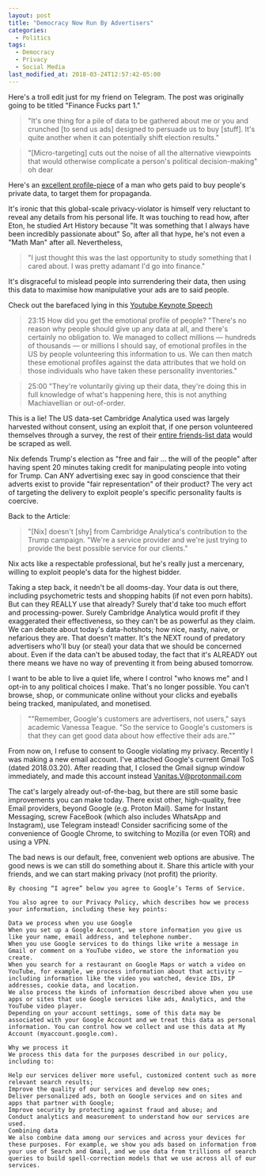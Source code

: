 ```yaml
---
layout: post
title: "Democracy Now Run By Advertisers"
categories:
  - Politics
tags:
  - Democracy
  - Privacy
  - Social Media
last_modified_at: 2018-03-24T12:57:42-05:00
---
```


Here's a troll edit just for my friend on Telegram. The post was originally going to be titled "Finance Fucks part 1."

> "It's one thing for a pile of data to be gathered about me or you and crunched [to send us ads] designed to persuade us to buy [stuff]. It's quite another when it can potentially shift election results."

> "[Micro-targeting] cuts out the noise of all the alternative viewpoints that would otherwise complicate a person's political decision-making" oh dear

Here's an [excellent profile-piece](http://www.canberratimes.com.au/good-weekend/what-that-facebook-quiz-is-doing-to-your-privacy-20170706-gx5zvj.html) of a man who gets paid to buy people's private data, to target them for propaganda.


It's ironic that this global-scale privacy-violator is himself very reluctant to reveal any details from his personal life. It was touching to read how, after Eton, he studied Art History because "It was something that I always have been incredibly passionate about" So, after all that hype, he's not even a "Math Man" after all.
Nevertheless,

>"I just thought this was the last opportunity to study something that I cared about. I was pretty adamant I'd go into finance."

It's disgraceful to mislead people into surrendering their data, then using this data to maximise how manipulative your ads are to said people.

Check out the barefaced lying in this [Youtube Keynote Speech](https://www.youtube.com/watch?v=6bG5ps5KdDo)

> 23:15 How did you get the emotional profile of people? "There's no reason why people should give up any data at all, and there's certainly no obligation to. We managed to collect millions — hundreds of thousands — or millions I should say, of emotional profiles in the US by people volunteering this information to us. We can then match these emotional profiles against the data attributes that we hold on those individuals who have taken these personality inventories."

> 25:00 "They're voluntarily giving up their data, they're doing this in full knowledge of what's happening here, this is not anything Machiavellian or out-of-order.

This is a lie! The US data-set Cambridge Analytica used was largely harvested without consent, using an exploit that, if one person volunteered themselves through a survey, the rest of their [entire friends-list data](https://www.theguardian.com/news/2018/mar/17/cambridge-analytica-facebook-influence-us-election) would be scraped as well.

Nix defends Trump's election as "free and fair ... the will of the people" after having spent 20 minutes taking credit for manipulating people into voting for Trump.
Can ANY advertising exec say in good conscience that their adverts exist to provide "fair representation" of their product? The very act of targeting the delivery to exploit people's specific personality faults is coercive.

Back to the Article:
> "[Nix] doesn't [shy] from Cambridge Analytica's contribution to the Trump campaign. "We're a service provider and we're just trying to provide the best possible service for our clients."

Nix acts like a respectable professional, but he's really just a mercenary, willing to exploit people's data for the highest bidder.

Taking a step back, it needn't be all dooms-day. Your data is out there, including psychometric tests and shopping habits (if not even porn habits). But can they REALLY use that already? Surely that'd take too much effort and processing-power. Surely Cambridge Analytica would profit if they exaggerated their effectiveness, so they can't be as powerful as they claim.
We can debate about today's data-hotshots; how nice, nasty, naive, or nefarious they are. That doesn't matter. It's the NEXT round of predatory advertisers who'll buy (or steal) your data that we should be concerned about.
Even if the data can't be abused today, the fact that it's ALREADY out there means we have no way of preventing it from being abused tomorrow.

I want to be able to live a quiet life, where I control "who knows me" and I opt-in to any political choices I make.
That's no longer possible. You can't browse, shop, or communicate online without your clicks and eyeballs being tracked, manipulated, and monetised.

> ""Remember, Google's customers are advertisers, not users," says academic Vanessa Teague. "So the service to Google's customers is that they can get good data about how effective their ads are.""

From now on, I refuse to consent to Google violating my privacy. Recently I was making a new email account.
I've attached Google's current Gmail ToS (dated 2018.03.20). After reading that, I closed the Gmail signup window immediately, and made this account instead Vanitas.V@protonmail.com

The cat's largely already out-of-the-bag, but there are still some basic improvements you can make today.
There exist other, high-quality, free Email providers, beyond Google (e.g. Proton Mail).
Same for Instant Messaging, screw FaceBook (which also includes WhatsApp and Instagram), use Telegram instead!
Consider sacrificing some of the convenience of Google Chrome, to switching to Mozilla (or even TOR) and using a VPN.

The bad news is our default, free, convenient web options are abusive.
The good news is we can still do something about it.
Share this article with your friends, and we can start making privacy (not profit) the priority.





```
By choosing “I agree” below you agree to Google’s Terms of Service.

You also agree to our Privacy Policy, which describes how we process your information, including these key points:

Data we process when you use Google
When you set up a Google Account, we store information you give us like your name, email address, and telephone number.
When you use Google services to do things like write a message in Gmail or comment on a YouTube video, we store the information you create.
When you search for a restaurant on Google Maps or watch a video on YouTube, for example, we process information about that activity – including information like the video you watched, device IDs, IP addresses, cookie data, and location.
We also process the kinds of information described above when you use apps or sites that use Google services like ads, Analytics, and the YouTube video player.
Depending on your account settings, some of this data may be associated with your Google Account and we treat this data as personal information. You can control how we collect and use this data at My Account (myaccount.google.com).

Why we process it
We process this data for the purposes described in our policy, including to:

Help our services deliver more useful, customized content such as more relevant search results;
Improve the quality of our services and develop new ones;
Deliver personalized ads, both on Google services and on sites and apps that partner with Google;
Improve security by protecting against fraud and abuse; and
Conduct analytics and measurement to understand how our services are used.
Combining data
We also combine data among our services and across your devices for these purposes. For example, we show you ads based on information from your use of Search and Gmail, and we use data from trillions of search queries to build spell-correction models that we use across all of our services.
```
